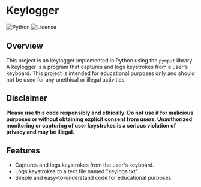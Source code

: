 # Keylogger

![Python](https://img.shields.io/badge/python-3.x-blue.svg)
![License](https://img.shields.io/badge/license-MIT-green.svg)

## Overview

This project is an keylogger implemented in Python using the `pynput` library. A keylogger is a program that captures and logs keystrokes from a user's keyboard. This project is intended for educational purposes only and should not be used for any unethical or illegal activities.

## Disclaimer

**Please use this code responsibly and ethically. Do not use it for malicious purposes or without obtaining explicit consent from users. Unauthorized monitoring or capturing of user keystrokes is a serious violation of privacy and may be illegal.**

## Features

- Captures and logs keystrokes from the user's keyboard.
- Logs keystrokes to a text file named "keylogs.txt".
- Simple and easy-to-understand code for educational purposes.
